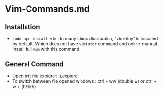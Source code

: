 # Vim-Commands.md

## Installation

* `sudo apt install vim` : In many Linux distribution, "vim-tiny" is installed by default. Which does not have `vimtutor` command and online-manual. Install full `vim` with this command.

## General Command

* Open left file explorer: :Lexplore
* To switch between file opened windows : ctrl + ww (double w) or ctrl + w + (h/j/k/l)
